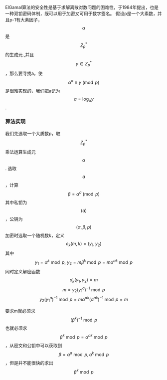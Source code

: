 ElGamal算法的安全性是基于求解离散对数问题的困难性，于1984年提出，也是一种双钥密码体制，既可以用于加密又可用于数字签名。
假设p是一个大素数，并且p-1有大素因子，$$\alpha$$是$$Z^{\ast}_p$$的生成元.,并且$$y\in Z^{\ast}_p$$，那么要寻找a，使$$\alpha^a\equiv y\pmod p$$是很难实现的，我们把a记为$$a=\log _{\alpha}{y}$$.
### 算法实现
我们先选取一个大质数p，取$$Z_p^\ast$$乘法运算生成元$$\alpha$$.
选取$$a$$，计算$$\beta = \alpha^a\pmod p$$
其中私钥为$$(a)$$，公钥为$$(\alpha, \beta, p)$$
加密时选取一个随机数k，定义$$e_k(m,k) = (y_1,y_2)$$
其中$$y_1=\alpha^k\bmod p,\ y_2 = m\beta^k\bmod p=m\alpha^{ak}\bmod p$$
同时定义解密函数$$d_k(y_1,y_2)=m$$
$$m = y_2(y_1^a)^{-1}\bmod p$$
$$y_2(y_1^a)^{-1}\bmod p=m\alpha^{ak}(\alpha^{ak})^{-1}\bmod p=m$$

要求m就必须求$$(\beta^k)^{-1}\bmod p$$也就必须求$$\beta^k\bmod p=\alpha^{ak}\bmod p$$，从密文和公钥中可以获取到$$\beta=\alpha^a\bmod p,a^k\bmod p$$，但是并不能很快的求出$$\beta^k\bmod p$$